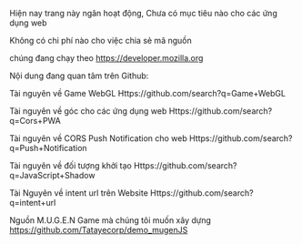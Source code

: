 Hiện nay trang này ngân hoạt động,
Chưa có mục tiêu nào cho các ứng dụng web

Không có chi phí nào cho việc chia sẻ mã nguồn

chúng đang chạy theo https://developer.mozilla.org

Nội dung đang quan tâm trên Github: 

Tài nguyên về Game WebGL
Https://github.com/search?q=Game+WebGL

Tài nguyên về góc cho các ứng dụng web
Https://github.com/search?q=Cors+PWA

Tài nguyên về CORS Push Notification cho web
Https://github.com/search?q=Push+Notification

Tài nguyên về đối tượng khởi tạo
Https://github.com/search?q=JavaScript+Shadow

Tài Nguyên về intent url trên Website
Https://github.com/search?q=intent+url

Nguồn M.U.G.E.N Game mà chúng tôi muốn xây dựng 
https://github.com/Tatayecorp/demo_mugenJS

